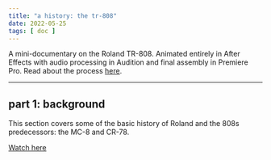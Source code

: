 ```yaml
---
title: "a history: the tr-808"
date: 2022-05-25
tags: [ doc ]
---
```

A mini-documentary on the Roland TR-808. Animated entirely in After Effects with audio processing in Audition and final assembly in Premiere Pro. Read about the process <a href="/blog/on-the-808-mini-doc" target="_self">here</a>.

<hr>

## part 1: background

This section covers some of the basic history of Roland and the 808s predecessors: the MC-8 and CR-78.

[Watch here](https://youtu.be/maHMr4QrffM)